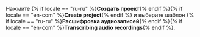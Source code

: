 Нажмите {% if locale == "ru-ru" %}**Создать проект**{% endif %}{% if locale == "en-com" %}**Create project**{% endif %} и выберите шаблон {% if locale == "ru-ru" %}**Расшифровка аудиозаписей**{% endif %}{% if locale == "en-com" %}**Transcribing audio recordings**{% endif %}.
